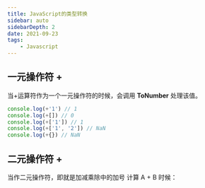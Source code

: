 ```yaml
---
title: JavaScript的类型转换
sidebar: auto
sidebarDepth: 2
date: 2021-09-23
tags:
    - Javascript
---
```


## 一元操作符 +

当+运算符作为一个一元操作符的时候，会调用 **ToNumber** 处理该值。

```js
console.log(+'1') // 1
console.log(+[]) // 0
console.log(+['1']) // 1
console.log(+['1', '2']) // NaN
console.log(+{}) // NaN
```

## 二元操作符 +

当作二元操作符，即就是加减乘除中的加号
计算 A + B 时候：
